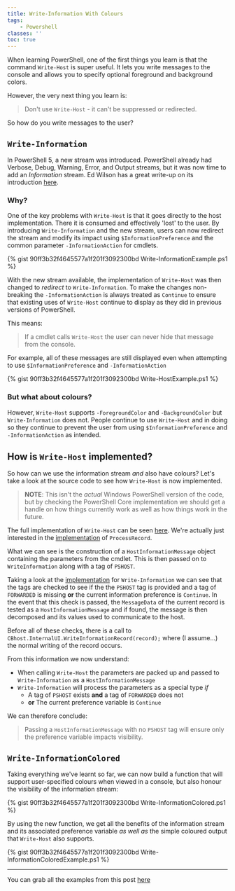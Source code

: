 ```yaml
---
title: Write-Information With Colours
tags:
    - Powershell
classes: ''
toc: true
---
```


When learning PowerShell, one of the first things you learn is that the command
`Write-Host` is super useful.  It lets you write messages to the console and
allows you to specify optional foreground and background colors.

However, the very next thing you learn is:
> Don't use `Write-Host` - it can't be suppressed or redirected.

So how do you write messages to the user?

## `Write-Information`

In PowerShell 5, a new stream was introduced.  PowerShell already had Verbose,
Debug, Warning, Error, and Output streams, but it was now time to add an
_Information_ stream. Ed Wilson has a great write-up on its introduction
[here][1].

### Why?
One of the key problems with `Write-Host` is that it goes directly to the host
implementation.  There it is consumed and effectively 'lost' to the user.
By introducing `Write-Information` and the new stream, users
can now redirect the stream and modify its impact using `$InformationPreference`
and the common parameter `-InformationAction` for cmdlets.

{% gist 90ff3b32f4645577a1f201f3092300bd Write-InformationExample.ps1 %}

With the new stream available, the implementation of `Write-Host` was then changed
to _redirect_ to `Write-Information`.  To make the changes non-breaking the
`-InformationAction` is always treated as `Continue` to ensure that
existing uses of `Write-Host` continue to display as they did in previous
versions of PowerShell.

This means:
> If a cmdlet calls `Write-Host` the user can never hide that message from the console.

For example, all of these messages are still displayed even when attempting to
use `$InformationPreference` and `-InformationAction`

{% gist 90ff3b32f4645577a1f201f3092300bd Write-HostExample.ps1 %}

### But what about colours?

However, `Write-Host` supports `-ForegroundColor` and `-BackgroundColor` but
`Write-Information` does not. People continue to use
`Write-Host` and in doing so they continue to prevent the user from using
`$InformationPreference` and `-InformationAction` as intended.

## How is `Write-Host` implemented?

So how can we use the information stream _and_ also have colours?  Let's take a
look at the source code to see how `Write-Host` is now implemented.

> **NOTE**: This isn't the _actual_ Windows PowerShell version of the code, but
by checking the PowerShell Core implementation we should get a handle on how
things currently work as well as how things work in the future.

The full implementation of `Write-Host` can be seen [here][2].  We're actually
just interested in the [implementation][5] of `ProcessRecord`.

What we can see is the construction of a `HostInformationMessage` object
containing the parameters from the cmdlet.  This is then passed on to `WriteInformation`
along with a tag of `PSHOST`.

Taking a look at the [implementation][3] for `Write-Information`  we can see that the tags are checked to see if the the `PSHOST` tag is provided and a tag of
`FORWARDED` is missing **or** the current information preference is `Continue`.
In the event that this check is passed, the `MessageData` of the current record
is tested as a `HostInformationMessage` and if found, the message is then
decomposed and its values used to communicate to the host.

Before all of these checks, there is a call to `CBhost.InternalUI.WriteInformationRecord(record);`
where (I assume...) the normal writing of the record occurs.

From this information we now understand:
+ When calling `Write-Host` the parameters are packed up and passed to
`Write-Information` as a `HostInformationMessage`
+ `Write-Information` will process the parameters as a special type _if_
    + A tag of `PSHOST` exists **and** a tag of `FORWARDED` does not
    + **or** The current preference variable is `Continue`

We can therefore conclude:
> Passing a `HostInformationMessage` with no `PSHOST` tag will ensure only the
preference variable impacts visibility.

## `Write-InformationColored`

Taking everything we've learnt so far, we can now build a function that will
support user-specified colours when viewed in a console, but also honour the
visibility of the information stream:

{% gist 90ff3b32f4645577a1f201f3092300bd Write-InformationColored.ps1 %}

By using the new function, we get all the benefits of the information stream
and its associated preference variable _as well as_ the simple coloured output
that `Write-Host` also supports.

{% gist 90ff3b32f4645577a1f201f3092300bd Write-InformationColoredExample.ps1 %}

----
You can grab all the examples from this post [here][4]

[1]: https://blogs.technet.microsoft.com/heyscriptingguy/2015/07/04/weekend-scripter-welcome-to-the-powershell-information-stream/
[2]: https://github.com/PowerShell/PowerShell/blob/master/src/Microsoft.PowerShell.Commands.Utility/commands/utility/WriteConsoleCmdlet.cs
[3]: https://github.com/PowerShell/PowerShell/blob/1b3c8aca507de2984cb14f0780dde94d977c7b8d/src/System.Management.Automation/engine/MshCommandRuntime.cs#L717
[4]:https://gist.github.com/Kieranties/90ff3b32f4645577a1f201f3092300bd
[5]:https://github.com/PowerShell/PowerShell/blob/e86fea6acd508297646e307ffeae2340d0bafaa8/src/Microsoft.PowerShell.Commands.Utility/commands/utility/WriteConsoleCmdlet.cs#L120
